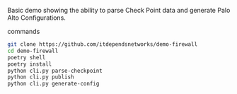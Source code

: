 Basic demo showing the ability to parse Check Point data and generate Palo Alto Configurations.



commands

```bash
git clone https://github.com/itdependsnetworks/demo-firewall
cd demo-firewall
poetry shell
poetry install
python cli.py parse-checkpoint
python cli.py publish
python cli.py generate-config
```